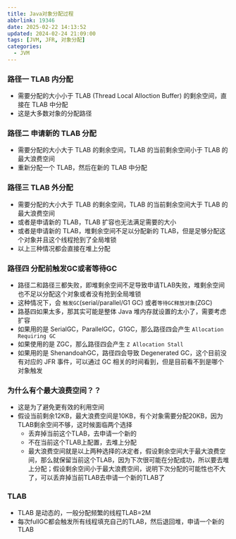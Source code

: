 ```yaml
---
title: Java对象分配过程
abbrlink: 19346
date: 2025-02-22 14:13:52
updated: 2024-02-24 21:09:00
tags: [JVM, JFR, 对象分配]
categories:
  - JVM
---
```


### 路径一 TLAB 内分配
- 需要分配的大小小于 TLAB (Thread Local Alloction Buffer) 的剩余空间，直接在 TLAB 中分配
- 这是大多数对象的分配路径

### 路径二 申请新的 TLAB 分配
- 需要分配的大小大于 TLAB 的剩余空间，TLAB 的当前剩余空间小于 TLAB 的最大浪费空间
- 重新分配一个 TLAB，然后在新的 TLAB 中分配

### 路径三 TLAB 外分配
- 需要分配的大小大于 TLAB 的剩余空间，TLAB 的当前剩余空间大于 TLAB 的最大浪费空间
- 或者是申请新的 TLAB，TLAB 扩容也无法满足需要的大小
- 或者是申请新的 TLAB，堆剩余空间不足以分配新的 TLAB，但是足够分配这个对象并且这个线程抢到了全局堆锁
- 以上三种情况都会直接在堆上分配

### 路径四 分配前触发GC或者等待GC
- 路径二和路径三都失败，即堆剩余空间不足导致申请TLAB失败，堆剩余空间也不足以分配这个对象或者没有抢到全局堆锁
- 这种情况下，会 `触发GC`(serial/parallel/G1 GC) 或者`等待GC释放对象`(ZGC)
- 路基四如果太多，那其实可能是整体 Java 堆内存就设置的太小了，需要考虑扩容
- 如果用的是 SerialGC，ParallelGC，G1GC，那么路径四会产生 `Allocation Requiring GC`
- 如果使用的是 ZGC，那么路径四会产生 `Z Allocation Stall`
- 如果用的是 ShenandoahGC，路径四会导致 Degenerated GC，这个目前没有对应的 JFR 事件，可以通过 GC 相关的时间看到，但是目前看不到是哪个对象触发

### 为什么有个最大浪费空间？？
- 这是为了避免更有效的利用空间
- 假设当前剩余12KB，最大浪费空间是10KB，有个对象需要分配20KB，因为TLAB剩余空间不够，这时候面临两个选择
    - 丢弃掉当前这个TLAB，去申请一个新的
    - 不在当前这个TLAB上配置，去堆上分配
    - 最大浪费空间就是以上两种选择的决定者，假设剩余空间大于最大浪费空间，那么就保留当前这个TLAB，因为下次很可能在分配成功，所以要去堆上分配；假设剩余空间小于最大浪费空间，说明下次分配的可能性也不大了，可以丢弃掉当前TLAB去申请一个新的TLAB了

### TLAB
- TLAB 是动态的，一般分配频繁的线程TLAB=2M
- 每次fullGC都会触发所有线程填充自己的TLAB，然后退回堆，申请一个新的TLAB